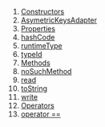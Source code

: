 1.  [Constructors](./AsymetricKeysAdapter-class.md)
2.  [AsymetricKeysAdapter](./AsymetricKeysAdapter/AsymetricKeysAdapter.md)
3.  [Properties](./AsymetricKeysAdapter-class.md)
4.  [hashCode](./AsymetricKeysAdapter/hashCode.md)
5.  [runtimeType](https://api.flutter.dev/flutter/dart-core/Object/runtimeType.html)
6.  [typeId](./AsymetricKeysAdapter/typeId.md)
7.  [Methods](./AsymetricKeysAdapter-class.md)
8.  [noSuchMethod](https://api.flutter.dev/flutter/dart-core/Object/noSuchMethod.html)
9.  [read](./AsymetricKeysAdapter/read.md)
10. [toString](https://api.flutter.dev/flutter/dart-core/Object/toString.html)
11. [write](./AsymetricKeysAdapter/write.md)
12. [Operators](./AsymetricKeysAdapter-class.md)
13. [operator
    ==](./AsymetricKeysAdapter/operator_equals.md)
